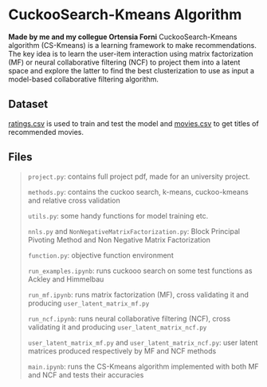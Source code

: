 # CuckooSearch-Kmeans Algorithm
**Made by me and my collegue Ortensia Forni**
CuckooSearch-Kmeans algorithm (CS-Kmeans) is a learning framework to make recommendations. The key idea is to learn the user-item interaction using matrix factorization (MF) or neural collaborative filtering (NCF) to project them into a latent space and explore the latter to find the best clusterization to use as input a model-based collaborative filtering algorithm.

## Dataset

[ratings.csv](https://grouplens.org/datasets/movielens/100k/) is used to train and test the model and [movies.csv](https://grouplens.org/datasets/movielens/100k/) to get titles of recommended movies.

## Files
> `project.py`: contains full project pdf, made for an university project.
> 
> `methods.py`: contains the cuckoo search, k-means, cuckoo-kmeans and relative cross validation
>
> `utils.py`: some handy functions for model training etc.
>
> `nnls.py` and `NonNegativeMatrixFactorization.py`: Block Principal Pivoting Method and Non Negative Matrix Factorization
>
> `function.py`: objective function environment
>
> `run_examples.ipynb`: runs cuckooo search on some test functions as Ackley and Himmelbau
>
> `run_mf.ipynb`: runs matrix factorization (MF), cross validating it and producing  `user_latent_matrix_mf.py`
>
> `run_ncf.ipynb`: runs neural collaborative filtering (NCF), cross validating it and producing `user_latent_matrix_ncf.py`
>
> `user_latent_matrix_mf.py` and `user_latent_matrix_ncf.py`: user latent matrices produced respectively by MF and NCF methods
>
> `main.ipynb`: runs the CS-Kmeans algorithm implemented with both MF and NCF and tests their accuracies

